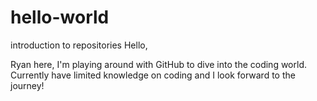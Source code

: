 # hello-world
introduction to repositories
Hello,

Ryan here, I'm playing around with GitHub to dive into the coding world.  Currently have limited knowledge on coding and I look forward to the journey!
